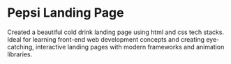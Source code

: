 # Pepsi Landing Page

Created a beautiful cold drink landing page using html and css tech stacks. Ideal for learning front-end web development concepts and creating eye-catching, interactive landing pages with modern frameworks and animation libraries.
